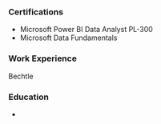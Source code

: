 
### Certifications
- Microsoft Power BI Data Analyst PL-300
- Microsoft Data Fundamentals

### Work Experience
Bechtle 

### Education
- 
